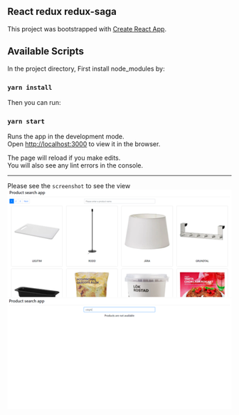 ## React redux redux-saga
This project was bootstrapped with [Create React App](https://github.com/facebook/create-react-app).

## Available Scripts

In the project directory, First install node_modules
by:
### `yarn install`

Then you can run:

### `yarn start`

Runs the app in the development mode.<br />
Open [http://localhost:3000](http://localhost:3000) to view it in the browser.

The page will reload if you make edits.<br />
You will also see any lint errors in the console.

---
Please see the `screenshot` to see the view
![screenshot](screenshots/Home.PNG)
![screenshot](screenshots/NotAvailable.PNG)
